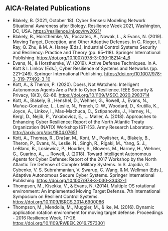 ## AICA-Related Publications ##

* Blakely, B. (2021, October 18). Cyber Senses: Modeling Network Situational Awareness after Biology. Resilience Week 2021, Washington, DC, USA. https://resilience.inl.gov/rw2021/
* Blakely, B., Horsthemke, W., Poczatec, A., Nowak, L., & Evans, N. (2019). Moving Target, Deception, and Other Adaptive Defenses. In C. Rieger, I. Ray, Q. Zhu, & M. A. Haney (Eds.), Industrial Control Systems Security and Resiliency: Practice and Theory (pp. 95–118). Springer International Publishing. https://doi.org/10.1007/978-3-030-18214-4_6
* Evans, N., & Horsthemke, W. (2019). Active Defense Techniques. In A. Kott & I. Linkov (Eds.), Cyber Resilience of Systems and Networks (pp. 221–246). Springer International Publishing. https://doi.org/10.1007/978-3-319-77492-3_10
* Kott, A., & Theron, P. (2020). Doers, Not Watchers: Intelligent Autonomous Agents Are a Path to Cyber Resilience. IEEE Security & Privacy, 18(3), 62–66. https://doi.org/10.1109/MSEC.2020.2983714
* Kott, A., Blakely, B., Henshel, D., Wehner, G., Rowell, J., Evans, N., Muñoz-González, L., Leslie, N., French, D. W., Woodard, D., Krutilla, K., Joyce, A., Linkov, I., Mas-Machuca, C., Sztipanovits, J., Harney, H., Kergl, D., Nejib, P., Yakabovicz, E., … Møller, A. (2018). Approaches to Enhancing Cyber Resilience: Report of the North Atlantic Treaty Organization (NATO) Workshop IST-153. Army Research Laboratory. http://arxiv.org/abs/1804.07651
* Kott, A., Thomas, R., Drašar, M., Kont, M., Poylisher, A., Blakely, B., Theron, P., Evans, N., Leslie, N., Singh, R., Rigaki, M., Yang, S. J., LeBlanc, B., Losiewicz, P., Hourlier, S., Blowers, M., Harney, H., Wehner, G., Guarino, A., … Rowell, J. (2018). Toward Intelligent Autonomous Agents for Cyber Defense: Report of the 2017 Workshop by the North Atlantic Tre Defense of Complex Military Systems. In S. Jajodia, G. Cybenko, V. S. Subrahmanian, V. Swarup, C. Wang, & M. Wellman (Eds.), Adaptive Autonomous Secure Cyber Systems. Springer International Publishing. https://doi.org/10.1007/978-3-030-33432-1
* Thompson, M., Kisekka, V., & Evans, N. (2014). Multiple OS rotational environment: An implemented Moving Target Defense. 7th International Symposium on Resilient Control Systems. https://doi.org/10.1109/ISRCS.2014.6900086
* Thompson, M., Mendolla, M., Muggler, M., & Ike, M. (2016). Dynamic application rotation environment for moving target defense. Proceedings - 2016 Resilience Week, 17–26. https://doi.org/10.1109/RWEEK.2016.7573301
